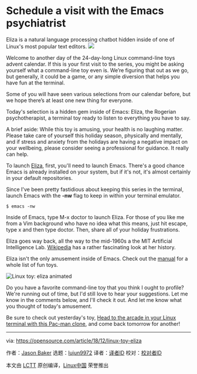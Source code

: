 [#]: collector: (lujun9972)
[#]: translator: ( )
[#]: reviewer: ( )
[#]: publisher: ( )
[#]: url: ( )
[#]: subject: (Schedule a visit with the Emacs psychiatrist)
[#]: via: (https://opensource.com/article/18/12/linux-toy-eliza)
[#]: author: (Jason Baker https://opensource.com/users/jason-baker)

Schedule a visit with the Emacs psychiatrist
======
Eliza is a natural language processing chatbot hidden inside of one of Linux's most popular text editors.
![](https://opensource.com/sites/default/files/styles/image-full-size/public/uploads/linux-toy-eliza.png?itok=3ioiBik_)

Welcome to another day of the 24-day-long Linux command-line toys advent calendar. If this is your first visit to the series, you might be asking yourself what a command-line toy even is. We’re figuring that out as we go, but generally, it could be a game, or any simple diversion that helps you have fun at the terminal.

Some of you will have seen various selections from our calendar before, but we hope there’s at least one new thing for everyone.

Today's selection is a hidden gem inside of Emacs: Eliza, the Rogerian psychotherapist, a terminal toy ready to listen to everything you have to say.

A brief aside: While this toy is amusing, your health is no laughing matter. Please take care of yourself this holiday season, physically and mentally, and if stress and anxiety from the holidays are having a negative impact on your wellbeing, please consider seeing a professional for guidance. It really can help.

To launch [Eliza][1], first, you'll need to launch Emacs. There's a good chance Emacs is already installed on your system, but if it's not, it's almost certainly in your default repositories.

Since I've been pretty fastidious about keeping this series in the terminal, launch Emacs with the **-nw** flag to keep in within your terminal emulator.

```
$ emacs -nw
```

Inside of Emacs, type M-x doctor to launch Eliza. For those of you like me from a Vim background who have no idea what this means, just hit escape, type x and then type doctor. Then, share all of your holiday frustrations.

Eliza goes way back, all the way to the mid-1960s a the MIT Artificial Intelligence Lab. [Wikipedia][2] has a rather fascinating look at her history.

Eliza isn't the only amusement inside of Emacs. Check out the [manual][3] for a whole list of fun toys.


![Linux toy: eliza animated][5]

Do you have a favorite command-line toy that you think I ought to profile? We're running out of time, but I'd still love to hear your suggestions. Let me know in the comments below, and I'll check it out. And let me know what you thought of today's amusement.

Be sure to check out yesterday's toy, [Head to the arcade in your Linux terminal with this Pac-man clone][6], and come back tomorrow for another!

--------------------------------------------------------------------------------

via: https://opensource.com/article/18/12/linux-toy-eliza

作者：[Jason Baker][a]
选题：[lujun9972][b]
译者：[译者ID](https://github.com/译者ID)
校对：[校对者ID](https://github.com/校对者ID)

本文由 [LCTT](https://github.com/LCTT/TranslateProject) 原创编译，[Linux中国](https://linux.cn/) 荣誉推出

[a]: https://opensource.com/users/jason-baker
[b]: https://github.com/lujun9972
[1]: https://www.emacswiki.org/emacs/EmacsDoctor
[2]: https://en.wikipedia.org/wiki/ELIZA
[3]: https://www.gnu.org/software/emacs/manual/html_node/emacs/Amusements.html
[4]: /file/417326
[5]: https://opensource.com/sites/default/files/uploads/linux-toy-eliza-animated.gif (Linux toy: eliza animated)
[6]: https://opensource.com/article/18/12/linux-toy-myman
